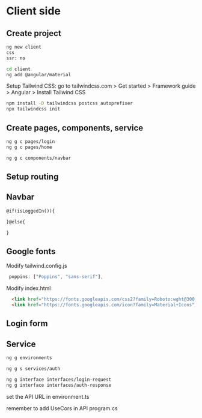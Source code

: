 # Client side

## Create project

```bash
ng new client
css
ssr: no

cd client
ng add @angular/material
```

Setup Tailwind CSS: go to tailwindcss.com > Get started > Framework guide > Angular > Install Tailwind CSS 

```bash
npm install -D tailwindcss postcss autoprefixer
npx tailwindcss init
```

## Create pages, components, service
  
```bash
ng g c pages/login
ng g c pages/home

ng g c components/navbar
```

## Setup routing

## Navbar

```html
@if(isLoggedIn()){

}@else{

}
```

## Google fonts

Modify tailwind.config.js

```js
 poppins: ["Poppins", "sans-serif"],
```

Modify index.html

```html
  <link href="https://fonts.googleapis.com/css2?family=Roboto:wght@300;400;500&display=swap" rel="stylesheet">
  <link href="https://fonts.googleapis.com/icon?family=Material+Icons" rel="stylesheet">
```

## Login form

## Service

```bash
ng g environments

ng g s services/auth

ng g interface interfaces/login-request
ng g interface interfaces/auth-response
```

set the API URL in environment.ts

remember to add  UseCors in API program.cs
